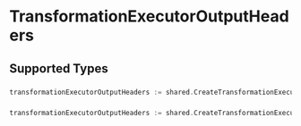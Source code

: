 # TransformationExecutorOutputHeaders


## Supported Types

### 

```go
transformationExecutorOutputHeaders := shared.CreateTransformationExecutorOutputHeadersStr(string{/* values here */})
```

### 

```go
transformationExecutorOutputHeaders := shared.CreateTransformationExecutorOutputHeadersMapOfany(map[string]interface{}{/* values here */})
```

